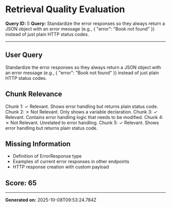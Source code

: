 # Retrieval Quality Evaluation
**Query ID:** 5
**Query:** Standardize the error responses so they always return a JSON object with an error message (e.g., { \"error\": \"Book not found\" }) instead of just plain HTTP status codes.

---

## User Query
Standardize the error responses so they always return a JSON object with an error message (e.g., { "error": "Book not found" }) instead of just plain HTTP status codes.

## Chunk Relevance
Chunk 1: ✓ Relevant. Shows error handling but returns plain status code.
Chunk 2: ✗ Not Relevant. Only shows a variable declaration.
Chunk 3: ✓ Relevant. Contains error handling logic that needs to be modified.
Chunk 4: ✗ Not Relevant. Unrelated to error handling.
Chunk 5: ✓ Relevant. Shows error handling but returns plain status code.

## Missing Information
- Definition of ErrorResponse type
- Examples of current error responses in other endpoints
- HTTP response creation with custom payload

## Score: 65

---
**Generated on:** 2025-10-08T09:53:24.784Z
